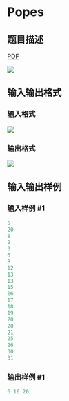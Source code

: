 # Popes

## 题目描述

[problemUrl]: https://uva.onlinejudge.org/index.php?option=com_onlinejudge&Itemid=8&category=11&page=show_problem&problem=898

[PDF](https://uva.onlinejudge.org/external/9/p957.pdf)

![](https://cdn.luogu.com.cn/upload/vjudge_pic/UVA957/ec46528374cbb1ba232e80fe431d3c9e862ff6cc.png)

## 输入输出格式

### 输入格式

![](https://cdn.luogu.com.cn/upload/vjudge_pic/UVA957/d5a317b192e1a9621dbb85140be379ed1c0cdee6.png)

### 输出格式

![](https://cdn.luogu.com.cn/upload/vjudge_pic/UVA957/4118b6e3478df5b8df11201b45b0a0d3f60e9fc3.png)

## 输入输出样例

### 输入样例 #1

```cpp
5
20
1
2
3
6
8
12
13
13
15
16
17
18
19
20
20
21
25
26
30
31
```


### 输出样例 #1

```cpp
6 16 20
```


